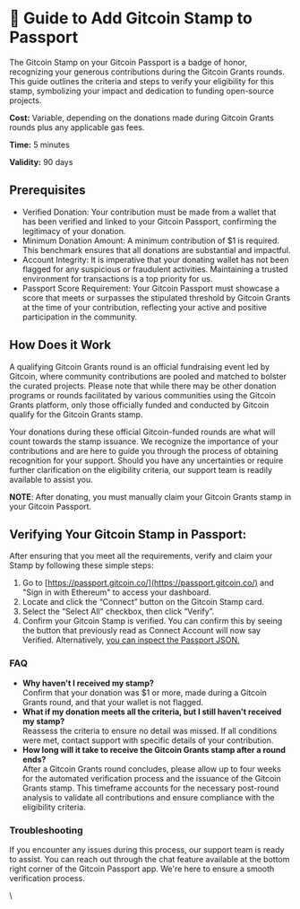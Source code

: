 # 🔌 Guide to Add Gitcoin Stamp to Passport

The Gitcoin Stamp on your Gitcoin Passport is a badge of honor, recognizing your generous contributions during the Gitcoin Grants rounds. This guide outlines the criteria and steps to verify your eligibility for this stamp, symbolizing your impact and dedication to funding open-source projects.

**Cost:** Variable, depending on the donations made during Gitcoin Grants rounds plus any applicable gas fees.

**Time:** 5 minutes

**Validity:** 90 days

## Prerequisites

* Verified Donation: Your contribution must be made from a wallet that has been verified and linked to your Gitcoin Passport, confirming the legitimacy of your donation.
* Minimum Donation Amount: A minimum contribution of $1 is required. This benchmark ensures that all donations are substantial and impactful.
* Account Integrity: It is imperative that your donating wallet has not been flagged for any suspicious or fraudulent activities. Maintaining a trusted environment for transactions is a top priority for us.
* Passport Score Requirement: Your Gitcoin Passport must showcase a score that meets or surpasses the stipulated threshold by Gitcoin Grants at the time of your contribution, reflecting your active and positive participation in the community.

## How Does it Work

A qualifying Gitcoin Grants round is an official fundraising event led by Gitcoin, where community contributions are pooled and matched to bolster the curated projects. Please note that while there may be other donation programs or rounds facilitated by various communities using the Gitcoin Grants platform, only those officially funded and conducted by Gitcoin qualify for the Gitcoin Grants stamp.&#x20;

Your donations during these official Gitcoin-funded rounds are what will count towards the stamp issuance. We recognize the importance of your contributions and are here to guide you through the process of obtaining recognition for your support. Should you have any uncertainties or require further clarification on the eligibility criteria, our support team is readily available to assist you.

**NOTE**: After donating, you must manually claim your Gitcoin Grants stamp in your Gitcoin Passport.

## Verifying Your Gitcoin Stamp in Passport:

After ensuring that you meet all the requirements, verify and  claim your Stamp by following these simple steps:

1. Go to [https://passport.gitcoin.co/](https://passport.gitcoin.co/) and "Sign in with Ethereum" to access your dashboard.
2. Locate and click the “Connect” button on the Gitcoin Stamp card.
3. Select the “Select All” checkbox, then click “Verify”.
4. Confirm your Gitcoin Stamp is verified. You can confirm this by seeing the button that previously read as Connect Account will now say Verified. Alternatively, [you can inspect the Passport JSON.​](https://support.gitcoin.co/gitcoin-knowledge-base/gitcoin-passport/common-questions/how-to-access-your-passport-json)

### FAQ

* **Why haven't I received my stamp?**\
  Confirm that your donation was $1 or more, made during a Gitcoin Grants round, and that your wallet is not flagged.
* **What if my donation meets all the criteria, but I still haven't received my stamp?**\
  Reassess the criteria to ensure no detail was missed. If all conditions were met, contact support with specific details of your contribution.
* **How long will it take to receive the Gitcoin Grants stamp after a round ends?**\
  After a Gitcoin Grants round concludes, please allow up to four weeks for the automated verification process and the issuance of the Gitcoin Grants stamp. This timeframe accounts for the necessary post-round analysis to validate all contributions and ensure compliance with the eligibility criteria.

### Troubleshooting

If you encounter any issues during this process, our support team is ready to assist. You can reach out through the chat feature available at the bottom right corner of the Gitcoin Passport app. We're here to ensure a smooth verification process.&#x20;

\
